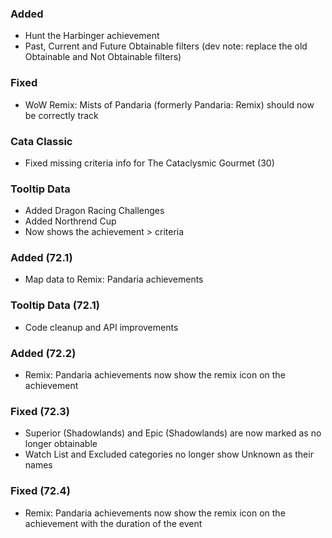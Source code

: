 ### Added
- Hunt the Harbinger achievement
- Past, Current and Future Obtainable filters (dev note: replace the old Obtainable and Not Obtainable filters)

### Fixed
- WoW Remix: Mists of Pandaria (formerly Pandaria: Remix) should now be correctly track

### Cata Classic
- Fixed missing criteria info for The Cataclysmic Gourmet (30)

### Tooltip Data
- Added Dragon Racing Challenges
- Added Northrend Cup
- Now shows the achievement > criteria

### Added (72.1)
- Map data to Remix: Pandaria achievements

### Tooltip Data (72.1)
- Code cleanup and API improvements

### Added (72.2)
- Remix: Pandaria achievements now show the remix icon on the achievement

### Fixed (72.3)
- Superior (Shadowlands) and Epic (Shadowlands) are now marked as no longer obtainable
- Watch List and Excluded categories no longer show Unknown as their names

### Fixed (72.4)
- Remix: Pandaria achievements now show the remix icon on the achievement with the duration of the event